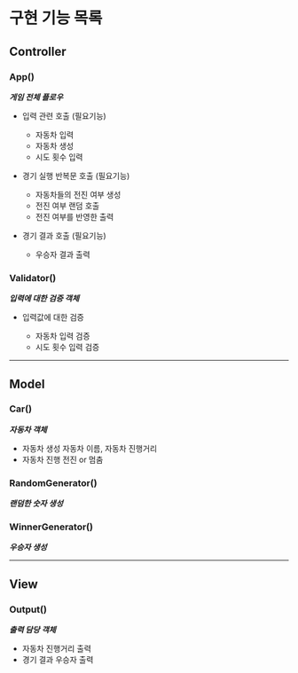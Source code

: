 # 구현 기능 목록

## Controller

### App()

**_게임 전체 플로우_**

- 입력 관련 호출
  (필요기능)

  - 자동차 입력
  - 자동차 생성
  - 시도 횟수 입력

- 경기 실행 반복문 호출
  (필요기능)

  - 자동차들의 전진 여부 생성
  - 전진 여부 랜덤 호출
  - 전진 여부를 반영한 출력

- 경기 결과 호출
  (필요기능)
  - 우승자 결과 출력

### Validator()

**_입력에 대한 검증 객체_**

- 입력값에 대한 검증

  - 자동차 입력 검증
  - 시도 횟수 입력 검증

---

## Model

### Car()

**_자동차 객체_**

- 자동차 생성
  자동차 이름, 자동차 진행거리
- 자동차 진행
  전진 or 멈춤

### RandomGenerator()

**_랜덤한 숫자 생성_**

### WinnerGenerator()

**_우승자 생성_**

---

## View

### Output()

**_출력 담당 객체_**

- 자동차 진행거리 출력
- 경기 결과 우승자 출력
